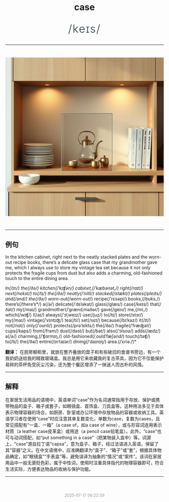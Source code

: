 <div align="center">

# case

<div style="margin: 30px 0;">
<h1 style="font-size: 2.5em; font-weight: 300; letter-spacing: 2px; margin: 0; color: #2c3e50;">
/keɪs/
</h1>
</div>

</div>

---

<div align="center" style="margin: 40px 0;">

![case](images/case.png)

</div>

---

## 例句

In the kitchen cabinet, right next to the neatly stacked plates and the worn-out recipe books, there’s a delicate glass case that my grandmother gave me, which I always use to store my vintage tea set because it not only protects the fragile cups from dust but also adds a charming, old-fashioned touch to the entire dining area.

*In(/ɪn/) the(/ðə/) kitchen(/ˈkɪʧən/) cabinet,(/ˈkæbənət,/) right(/raɪt/) next(/nɛkst/) to(/tɪ/) the(/ðə/) neatly(/ˈnitli/) stacked(/stækt/) plates(/pleɪts/) and(/ənd/) the(/ðə/) worn-out(/worn-out*/) recipe(/ˈrɛsəpi/) books,(/bʊks,/) there’s(/there’s*/) a(/ə/) delicate(/ˈdɛləkət/) glass(/glæs/) case(/keɪs/) that(/ðət/) my(/maɪ/) grandmother(/ˈgrændˌməðər/) gave(/geɪv/) me,(/mi,/) which(/wɪʧ/) I(/aɪ/) always(/ˈɔlˌweɪz/) use(/juz/) to(/tɪ/) store(/stɔr/) my(/maɪ/) vintage(/ˈvɪntɪʤ/) tea(/ti/) set(/sɛt/) because(/bɪˈkəz/) it(/ɪt/) not(/nɑt/) only(/ˈoʊnli/) protects(/prəˈtɛkts/) the(/ðə/) fragile(/ˈfræʤəl/) cups(/kəps/) from(/frəm/) dust(/dəst/) but(/bət/) also(/ˈɔlsoʊ/) adds(/ædz/) a(/ə/) charming,(/ˈʧɑrmɪŋ,/) old-fashioned(/ˌoʊldˈfæʃənd/) touch(/təʧ/) to(/tɪ/) the(/ðə/) entire(/ɪnˈtaɪər/) dining(/ˈdaɪnɪŋ/) area.(/ˈɛriə./)*

**翻译：** 在厨房橱柜里，就放在整齐叠放的盘子和有些破旧的食谱书旁边，有一个我奶奶送给我的精致玻璃盒。我总是用它来收藏我的复古茶具，因为它不仅能保护易碎的茶杯免受灰尘污染，还为整个餐区增添了一抹迷人而古朴的风情。

---

## 解释

在家居生活用品的语境中，英语单词“case”作为名词通常指用于存放、保护或携带物品的盒子、箱子或套子，如眼镜盒、首饰盒、刀具盒等。这种用法多见于具体表示物理容器的场合，如厨房、卧室或办公环境中存放物品的容器或收纳工具。英语学习者在使用“case”时应注意其单复数变化，单数为case，复数为cases，且常见搭配有“一盒、一箱”（a case of，如a case of wine），或与形容词连用表示材质（a leather case皮革盒）或用途（a pencil case铅笔盒）。此外，“case”也可与动词搭配，如“put something in a case”（把某物装入盒中）等。词源上，“case”源自拉丁语“capsa”，意为盒子、箱子，经过法语进入英语，保留了其“容器”之义。在中文语境中，应准确翻译为“盒子”、“箱子”或“套”，根据具体物品确定，如“眼镜盒”“手表盒”等，避免误译为抽象的“情况”或“案件”。该词在家居用品中一般无褒贬色彩，属于中性词，使用时注重具体指代的物理容器即可，符合生活实际，方便表达物品的收纳与保护功能。


---

<div align="center" style="margin-top: 50px;">
<small style="color: #999; font-size: 0.9em;">2025-07-17 06:22:39</small>
</div>
